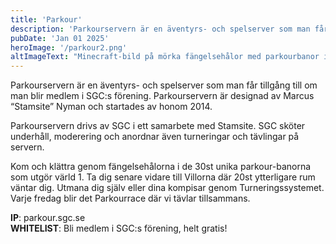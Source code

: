 ```yaml
---
title: 'Parkour'
description: 'Parkourservern är en äventyrs- och spelserver som man får tillgång till om man blir medlem i SGC:s förening.'
pubDate: 'Jan 01 2025'
heroImage: '/parkour2.png'
altImageText: "Minecraft-bild på mörka fängelsehålor med parkourbanor i"
---
```


Parkourservern är en äventyrs- och spelserver som man får tillgång till om man blir medlem i SGC:s förening. Parkourservern är designad av Marcus “Stamsite” Nyman och startades av honom 2014.

Parkourservern drivs av SGC i ett samarbete med Stamsite. SGC sköter underhåll, moderering och anordnar även turneringar och tävlingar på servern.

Kom och klättra genom fängelsehålorna i de 30st unika parkour-banorna som utgör värld 1. Ta dig senare vidare till Villorna där 20st ytterligare rum väntar dig. Utmana dig själv eller dina kompisar genom Turneringssystemet. Varje fredag blir det Parkourrace där vi tävlar tillsammans.

**IP**: parkour.sgc.se\
**WHITELIST**: Bli medlem i SGC:s förening, helt gratis!
